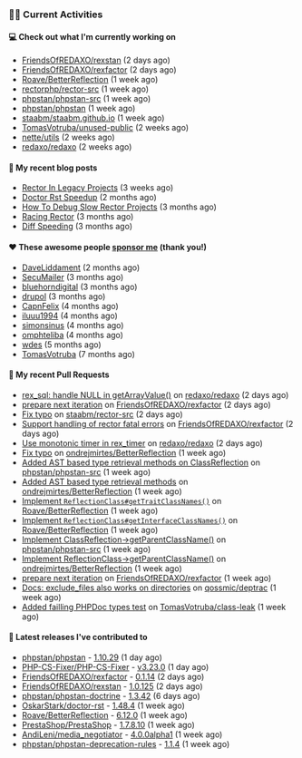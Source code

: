 ### 👨‍💻 Current Activities


#### 💻 Check out what I'm currently working on

- [FriendsOfREDAXO/rexstan](https://github.com/FriendsOfREDAXO/rexstan) (2 days ago)
- [FriendsOfREDAXO/rexfactor](https://github.com/FriendsOfREDAXO/rexfactor) (2 days ago)
- [Roave/BetterReflection](https://github.com/Roave/BetterReflection) (1 week ago)
- [rectorphp/rector-src](https://github.com/rectorphp/rector-src) (1 week ago)
- [phpstan/phpstan-src](https://github.com/phpstan/phpstan-src) (1 week ago)
- [phpstan/phpstan](https://github.com/phpstan/phpstan) (1 week ago)
- [staabm/staabm.github.io](https://github.com/staabm/staabm.github.io) (1 week ago)
- [TomasVotruba/unused-public](https://github.com/TomasVotruba/unused-public) (2 weeks ago)
- [nette/utils](https://github.com/nette/utils) (2 weeks ago)
- [redaxo/redaxo](https://github.com/redaxo/redaxo) (2 weeks ago)


#### 📜 My recent blog posts

- [Rector In Legacy Projects](https://staabm.github.io/2023/07/23/rector-in-legacy-projects.html) (3 weeks ago)
- [Doctor Rst Speedup](https://staabm.github.io/2023/05/18/doctor-rst-speedup.html) (2 months ago)
- [How To Debug Slow Rector Projects](https://staabm.github.io/2023/05/10/how-to-debug-slow-rector-projects.html) (3 months ago)
- [Racing Rector](https://staabm.github.io/2023/05/06/racing-rector.html) (3 months ago)
- [Diff Speeding](https://staabm.github.io/2023/05/01/diff-speeding.html) (3 months ago)


#### ❤️ These awesome people [sponsor me](https://github.com/sponsors/staabm) (thank you!)

- [DaveLiddament](https://github.com/DaveLiddament) (2 months ago)
- [SecuMailer](https://github.com/SecuMailer) (3 months ago)
- [bluehorndigital](https://github.com/bluehorndigital) (3 months ago)
- [drupol](https://github.com/drupol) (3 months ago)
- [CapnFelix](https://github.com/CapnFelix) (4 months ago)
- [iluuu1994](https://github.com/iluuu1994) (4 months ago)
- [simonsinus](https://github.com/simonsinus) (4 months ago)
- [omphteliba](https://github.com/omphteliba) (4 months ago)
- [wdes](https://github.com/wdes) (5 months ago)
- [TomasVotruba](https://github.com/TomasVotruba) (7 months ago)


#### 🔨 My recent Pull Requests

- [rex_sql: handle NULL in getArrayValue()](https://github.com/redaxo/redaxo/pull/5774) on [redaxo/redaxo](https://github.com/redaxo/redaxo) (2 days ago)
- [prepare next iteration](https://github.com/FriendsOfREDAXO/rexfactor/pull/112) on [FriendsOfREDAXO/rexfactor](https://github.com/FriendsOfREDAXO/rexfactor) (2 days ago)
- [Fix typo](https://github.com/staabm/rector-src/pull/2) on [staabm/rector-src](https://github.com/staabm/rector-src) (2 days ago)
- [Support handling of rector fatal errors](https://github.com/FriendsOfREDAXO/rexfactor/pull/111) on [FriendsOfREDAXO/rexfactor](https://github.com/FriendsOfREDAXO/rexfactor) (2 days ago)
- [Use monotonic timer in rex_timer](https://github.com/redaxo/redaxo/pull/5773) on [redaxo/redaxo](https://github.com/redaxo/redaxo) (2 days ago)
- [Fix typo](https://github.com/ondrejmirtes/BetterReflection/pull/33) on [ondrejmirtes/BetterReflection](https://github.com/ondrejmirtes/BetterReflection) (1 week ago)
- [Added AST based type retrieval methods on ClassReflection](https://github.com/phpstan/phpstan-src/pull/2566) on [phpstan/phpstan-src](https://github.com/phpstan/phpstan-src) (1 week ago)
- [Added AST based type retrieval methods](https://github.com/ondrejmirtes/BetterReflection/pull/32) on [ondrejmirtes/BetterReflection](https://github.com/ondrejmirtes/BetterReflection) (1 week ago)
- [Implement `ReflectionClass#getTraitClassNames()`](https://github.com/Roave/BetterReflection/pull/1362) on [Roave/BetterReflection](https://github.com/Roave/BetterReflection) (1 week ago)
- [Implement `ReflectionClass#getInterfaceClassNames()`](https://github.com/Roave/BetterReflection/pull/1361) on [Roave/BetterReflection](https://github.com/Roave/BetterReflection) (1 week ago)
- [Implement ClassReflection-&gt;getParentClassName()](https://github.com/phpstan/phpstan-src/pull/2563) on [phpstan/phpstan-src](https://github.com/phpstan/phpstan-src) (1 week ago)
- [Implement ReflectionClass-&gt;getParentClassName()](https://github.com/ondrejmirtes/BetterReflection/pull/31) on [ondrejmirtes/BetterReflection](https://github.com/ondrejmirtes/BetterReflection) (1 week ago)
- [prepare next iteration](https://github.com/FriendsOfREDAXO/rexfactor/pull/109) on [FriendsOfREDAXO/rexfactor](https://github.com/FriendsOfREDAXO/rexfactor) (1 week ago)
- [Docs: exclude_files also works on directories](https://github.com/qossmic/deptrac/pull/1262) on [qossmic/deptrac](https://github.com/qossmic/deptrac) (1 week ago)
- [Added failling PHPDoc types test](https://github.com/TomasVotruba/class-leak/pull/15) on [TomasVotruba/class-leak](https://github.com/TomasVotruba/class-leak) (1 week ago)


#### 🔭 Latest releases I've contributed to

- [phpstan/phpstan](https://github.com/phpstan/phpstan) - [1.10.29](https://github.com/phpstan/phpstan/releases/tag/1.10.29) (1 day ago)
- [PHP-CS-Fixer/PHP-CS-Fixer](https://github.com/PHP-CS-Fixer/PHP-CS-Fixer) - [v3.23.0](https://github.com/PHP-CS-Fixer/PHP-CS-Fixer/releases/tag/v3.23.0) (1 day ago)
- [FriendsOfREDAXO/rexfactor](https://github.com/FriendsOfREDAXO/rexfactor) - [0.1.14](https://github.com/FriendsOfREDAXO/rexfactor/releases/tag/0.1.14) (2 days ago)
- [FriendsOfREDAXO/rexstan](https://github.com/FriendsOfREDAXO/rexstan) - [1.0.125](https://github.com/FriendsOfREDAXO/rexstan/releases/tag/1.0.125) (2 days ago)
- [phpstan/phpstan-doctrine](https://github.com/phpstan/phpstan-doctrine) - [1.3.42](https://github.com/phpstan/phpstan-doctrine/releases/tag/1.3.42) (6 days ago)
- [OskarStark/doctor-rst](https://github.com/OskarStark/doctor-rst) - [1.48.4](https://github.com/OskarStark/doctor-rst/releases/tag/1.48.4) (1 week ago)
- [Roave/BetterReflection](https://github.com/Roave/BetterReflection) - [6.12.0](https://github.com/Roave/BetterReflection/releases/tag/6.12.0) (1 week ago)
- [PrestaShop/PrestaShop](https://github.com/PrestaShop/PrestaShop) - [1.7.8.10](https://github.com/PrestaShop/PrestaShop/releases/tag/1.7.8.10) (1 week ago)
- [AndiLeni/media_negotiator](https://github.com/AndiLeni/media_negotiator) - [4.0.0alpha1](https://github.com/AndiLeni/media_negotiator/releases/tag/4.0.0alpha1) (1 week ago)
- [phpstan/phpstan-deprecation-rules](https://github.com/phpstan/phpstan-deprecation-rules) - [1.1.4](https://github.com/phpstan/phpstan-deprecation-rules/releases/tag/1.1.4) (1 week ago)

